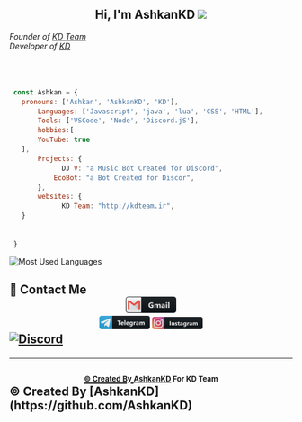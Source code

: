 <div align="center">
<h2>Hi, I'm AshkanKD
<img src="https://emojipedia-us.s3.dualstack.us-west-1.amazonaws.com/thumbs/160/apple/76/waving-hand-sign_emoji-modifier-fitzpatrick-type-1-2_1f44b-1f3fb_1f3fb.png" width="30">
</h2>
</div>
<em>Founder of <a href="https://kdteam.ir/">KD Team</a></em></br>
<em>Developer of <a href="https://github.com/kdteam-ir">KD</a></em></br>


</br>
</br>
</br>  

 ```js
  const Ashkan = {
  	pronouns: ['Ashkan', 'AshkanKD', 'KD'],
    	Languages: ['Javascript', 'java', 'lua', 'CSS', 'HTML'],
    	Tools: ['VSCode', 'Node', 'Discord.jS'],
    	hobbies:[
	    YouTube: true
	],  
    	Projects: {
    	      DJ V: "a Music Bot Created for Discord",
            EcoBot: "a Bot Created for Discor",
    	},
    	websites: {
    	      KD Team: "http://kdteam.ir",
	}


  }
```
![Most Used Languages](https://github-readme-stats.vercel.app/api/top-langs/?username=AshkanKD&layout=compact&theme=radical)


<h2>🔗 Contact Me
<div align="center">
<a href="mailto:Ashkankd84@gmail.com"><img src="https://raw.githubusercontent.com/MikeCodesDotNET/ColoredBadges/master/svg/social/gmail.svg" alt="gmail" width="90"></a><br>
<a href="http://t.me/AshkanKD"><img src="https://raw.githubusercontent.com/MikeCodesDotNET/ColoredBadges/master/svg/social/telegram.svg" alt="telegram" width="90"></a>
<a href="https://www.instagram.com/kdteam.ir/"><img src="https://raw.githubusercontent.com/MikeCodesDotNET/ColoredBadges/master/svg/social/instagram.svg" alt="instagram" width="90">
</div>
<a href=""><img src="https://discord.c99.nl/widget/theme-3/834906244786814976.png" alt="Discord"</a><br>

------------------
<div align="center"><font size="2px;"> © Created By <a href="https://github.com/AshkanKD">AshkanKD</a> For <a>KD Team</a></font></div>
© Created By [AshkanKD](https://github.com/AshkanKD)
